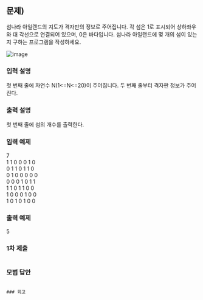 ﻿## 문제)
섬나라 아일랜드의 지도가 격자판의 정보로 주어집니다. 각 섬은 1로 표시되어 상하좌우와 대
각선으로 연결되어 있으며, 0은 바다입니다. 섬나라 아일랜드에 몇 개의 섬이 있는지 구하는
프로그램을 작성하세요.

![image](https://user-images.githubusercontent.com/75019048/181031959-2c1f4c58-af55-4b22-bb82-e69df78c4699.png)

### 입력 설명
첫 번째 줄에 자연수 N(1<=N<=20)이 주어집니다.
두 번째 줄부터 격자판 정보가 주어진다.

### 출력 설명
첫 번째 줄에 섬의 개수를 출력한다.

### 입력 예제
7\
1 1 0 0 0 1 0\
0 1 1 0 1 1 0\
0 1 0 0 0 0 0\
0 0 0 1 0 1 1\
1 1 0 1 1 0 0\
1 0 0 0 1 0 0\
1 0 1 0 1 0 0

### 출력 예제
5

### 1차 제출
``` Cpp

```

### 모범 답안

```

### 회고
